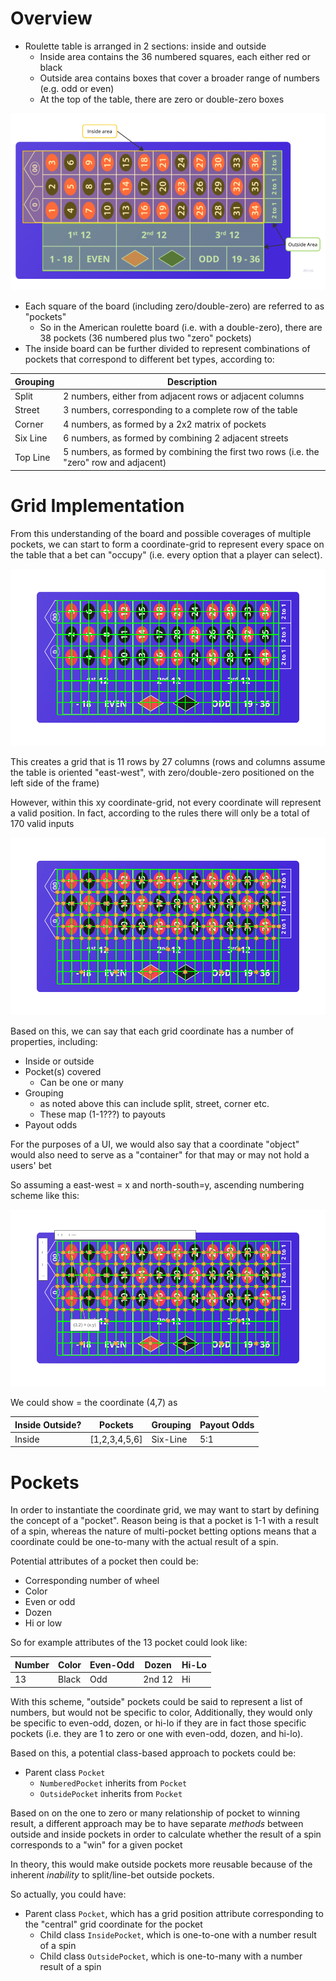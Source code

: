 # Overview

- Roulette table is arranged in 2 sections: inside and outside
  - Inside area contains the 36 numbered squares, each either red or black
  - Outside area contains boxes that cover a broader range of numbers (e.g. odd or even)
  - At the top of the table, there are zero or double-zero boxes 

![alt text](img/table_anatomy.png)

- Each square of the board (including zero/double-zero) are referred to as "pockets"
  - So in the American roulette board (i.e. with a double-zero), there are 38 pockets (36 numbered plus two "zero" pockets)
- The inside board can be further divided to represent combinations of pockets that correspond to different bet types, according to:

| Grouping | Description                                              |
| -------- | -------------------------------------------------------- |
| Split    | 2 numbers, either from adjacent rows or adjacent columns |
| Street   | 3 numbers, corresponding to a complete row of the table  |
| Corner   | 4 numbers, as formed by a 2x2 matrix of pockets          |
| Six Line | 6 numbers, as formed by combining 2 adjacent streets     |
| Top Line | 5 numbers, as formed by combining the first two rows (i.e. the "zero" row and adjacent) | 

# Grid Implementation

From this understanding of the board and possible coverages of multiple pockets, we can start to form a coordinate-grid to represent every space on the table that a bet can "occupy" (i.e. every option that a player can select).

![alt text](img/table_grid.png)

This creates a grid that is 11 rows by 27 columns (rows and columns assume the table is oriented "east-west", with zero/double-zero positioned on the left side of the frame)

However, within this xy coordinate-grid, not every coordinate will represent a valid position.  In fact, according to the rules there will only be a total of 170 valid inputs

![alt text](img/table_grid_valid.png)

Based on this, we can say that each grid coordinate has a number of properties, including:
- Inside or outside
- Pocket(s) covered
  - Can be one or many
- Grouping
  - as noted above this can include split, street, corner etc.
  - These map (1-1???) to payouts
- Payout odds 

For the purposes of a UI, we would also say that a coordinate "object" would also need to serve as a "container" for that may or may not hold a users' bet 

So assuming a east-west = x and north-south=y, ascending numbering scheme like this:

![alt text](img/table_grid_valid_numbered.png)

We could show = the coordinate (4,7) as 

| Inside Outside? | Pockets | Grouping | Payout Odds | 
| --------------- | ------- | -------- | ----------- |
| Inside | [1,2,3,4,5,6] | Six-Line | 5:1 |

# Pockets

In order to instantiate the coordinate grid, we may want to start by defining the concept of a "pocket".  Reason being is that a pocket is 1-1 with a result of a spin, whereas the nature of multi-pocket betting options means that a coordinate could be  one-to-many with the actual result of a spin.

Potential attributes of a pocket then could be:
- Corresponding number of wheel
- Color
- Even or odd 
- Dozen
- Hi or low 

So for example attributes of the 13 pocket could look like:

| Number | Color | Even-Odd | Dozen | Hi-Lo | 
| ------ | ----- | -------- | ----- | ----- |
| 13 | Black | Odd | 2nd 12 | Hi | 

With this scheme, "outside" pockets could be said to represent a list of numbers, but would not be specific to color, Additionally, they would only be specific to even-odd, dozen, or hi-lo if they are in fact those specific pockets (i.e. they are 1 to zero or one with even-odd, dozen, and hi-lo).

Based on this, a potential class-based approach to pockets could be:

- Parent class `Pocket`
  - `NumberedPocket` inherits from `Pocket`
  - `OutsidePocket` inherits from `Pocket`

Based on on the one to zero or many relationship of pocket to winning result, a different approach may be to have separate *methods* between outside and inside pockets in order to calculate whether the result of a spin corresponds to a "win" for a given pocket

In theory, this would make outside pockets more reusable because of the inherent *inability* to split/line-bet outside pockets.

So actually, you could have:

- Parent class `Pocket`, which has a grid position attribute corresponding to the "central" grid coordinate for the pocket
  - Child class `InsidePocket`, which is one-to-one with a number result of a spin 
  - Child class `OutsidePocket`, which is one-to-many with a number result of a spin 




